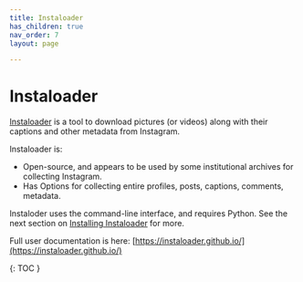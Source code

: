 ```yaml
---
title: Instaloader
has_children: true
nav_order: 7
layout: page

---
```

# Instaloader 
[Instaloader](https://instaloader.github.io/) is a tool to download pictures (or videos) along with their captions and other metadata from Instagram.

Instaloader is:
- Open-source, and appears to be used by some institutional archives for collecting Instagram. 
- Has Options for collecting entire profiles, posts, captions, comments, metadata.

Instaloder uses the command-line interface, and requires Python. See the next section on [Installing Instaloader](https://yvonneng.github.io/instagram-collecting/installing-instaloader) for more.

Full user documentation is here: [https://instaloader.github.io/](https://instaloader.github.io/)

{: TOC }

